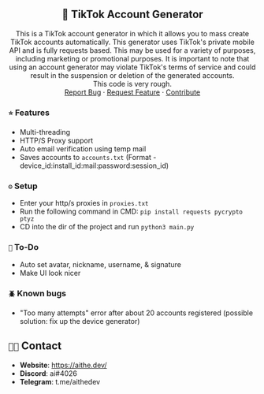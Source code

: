 <h2 align="center">🎯 TikTok Account Generator</h2>
  <p align="center">This is a TikTok account generator in which it allows you to mass create TikTok accounts automatically. This generator uses TikTok's private mobile API and is fully requests based. This may be used for a variety of purposes, including marketing or promotional purposes. It is important to note that using an account generator may violate TikTok's terms of service and could result in the suspension or deletion of the generated accounts.
    <br />
    This code is very rough.
    <br />
    <a href="https://github.com/aithedev/TikTok-Account-Generator/issues">Report Bug</a>
    ·
    <a href="https://github.com/aithedev/TikTok-Account-Generator/issues">Request Feature</a>
    ·
    <a href="https://github.com/aithedev/TikTok-Account-Generator/pulls">Contribute</a>
  </p>

### `⭐` Features
- Multi-threading
- HTTP/S Proxy support 
- Auto email verification using temp mail
- Saves accounts to `accounts.txt` (Format - device_id:install_id:mail:password:session_id)

### `⚙️` Setup
- Enter your http/s proxies in `proxies.txt`
- Run the following command in CMD: `pip install requests pycrypto ptyz`
- CD into the dir of the project and run `python3 main.py`

### `📝` To-Do
- Auto set avatar, nickname, username, & signature
- Make UI look nicer

### `🪲` Known bugs
- "Too many attempts" error after about 20 accounts registered (possible solution: fix up the device generator)

## `🧑‍💻` Contact
- **Website**: https://aithe.dev/
- **Discord**: ai#4026
- **Telegram**: t.me/aithedev
